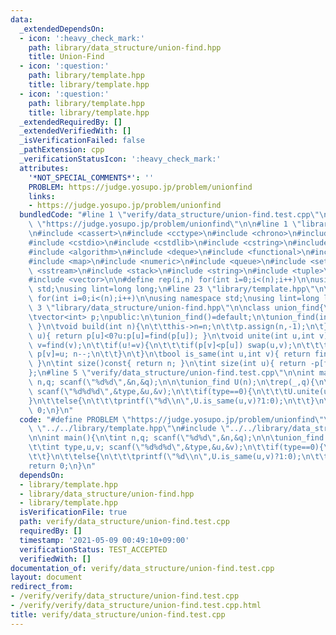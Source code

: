 ```yaml
---
data:
  _extendedDependsOn:
  - icon: ':heavy_check_mark:'
    path: library/data_structure/union-find.hpp
    title: Union-Find
  - icon: ':question:'
    path: library/template.hpp
    title: library/template.hpp
  - icon: ':question:'
    path: library/template.hpp
    title: library/template.hpp
  _extendedRequiredBy: []
  _extendedVerifiedWith: []
  _isVerificationFailed: false
  _pathExtension: cpp
  _verificationStatusIcon: ':heavy_check_mark:'
  attributes:
    '*NOT_SPECIAL_COMMENTS*': ''
    PROBLEM: https://judge.yosupo.jp/problem/unionfind
    links:
    - https://judge.yosupo.jp/problem/unionfind
  bundledCode: "#line 1 \"verify/data_structure/union-find.test.cpp\"\n#define PROBLEM\
    \ \"https://judge.yosupo.jp/problem/unionfind\"\n\n#line 1 \"library/template.hpp\"\
    \n#include <cassert>\n#include <cctype>\n#include <chrono>\n#include <cmath>\n\
    #include <cstdio>\n#include <cstdlib>\n#include <cstring>\n#include <ctime>\n\
    #include <algorithm>\n#include <deque>\n#include <functional>\n#include <iostream>\n\
    #include <map>\n#include <numeric>\n#include <queue>\n#include <set>\n#include\
    \ <sstream>\n#include <stack>\n#include <string>\n#include <tuple>\n#include <utility>\n\
    #include <vector>\n\n#define rep(i,n) for(int i=0;i<(n);i++)\n\nusing namespace\
    \ std;\nusing lint=long long;\n#line 23 \"library/template.hpp\"\n\n#define rep(i,n)\
    \ for(int i=0;i<(n);i++)\n\nusing namespace std;\nusing lint=long long;\n#line\
    \ 3 \"library/data_structure/union-find.hpp\"\n\nclass union_find{\n\tint n;\n\
    \tvector<int> p;\npublic:\n\tunion_find()=default;\n\tunion_find(int n){ build(n);\
    \ }\n\tvoid build(int n){\n\t\tthis->n=n;\n\t\tp.assign(n,-1);\n\t}\n\tint find(int\
    \ u){ return p[u]<0?u:p[u]=find(p[u]); }\n\tvoid unite(int u,int v){\n\t\tu=find(u);\
    \ v=find(v);\n\t\tif(u!=v){\n\t\t\tif(p[v]<p[u]) swap(u,v);\n\t\t\tp[u]+=p[v];\
    \ p[v]=u; n--;\n\t\t}\n\t}\n\tbool is_same(int u,int v){ return find(u)==find(v);\
    \ }\n\tint size()const{ return n; }\n\tint size(int u){ return -p[find(u)]; }\n\
    };\n#line 5 \"verify/data_structure/union-find.test.cpp\"\n\nint main(){\n\tint\
    \ n,q; scanf(\"%d%d\",&n,&q);\n\n\tunion_find U(n);\n\trep(_,q){\n\t\tint type,u,v;\
    \ scanf(\"%d%d%d\",&type,&u,&v);\n\t\tif(type==0){\n\t\t\tU.unite(u,v);\n\t\t\
    }\n\t\telse{\n\t\t\tprintf(\"%d\\n\",U.is_same(u,v)?1:0);\n\t\t}\n\t}\n\n\treturn\
    \ 0;\n}\n"
  code: "#define PROBLEM \"https://judge.yosupo.jp/problem/unionfind\"\n\n#include\
    \ \"../../library/template.hpp\"\n#include \"../../library/data_structure/union-find.hpp\"\
    \n\nint main(){\n\tint n,q; scanf(\"%d%d\",&n,&q);\n\n\tunion_find U(n);\n\trep(_,q){\n\
    \t\tint type,u,v; scanf(\"%d%d%d\",&type,&u,&v);\n\t\tif(type==0){\n\t\t\tU.unite(u,v);\n\
    \t\t}\n\t\telse{\n\t\t\tprintf(\"%d\\n\",U.is_same(u,v)?1:0);\n\t\t}\n\t}\n\n\t\
    return 0;\n}\n"
  dependsOn:
  - library/template.hpp
  - library/data_structure/union-find.hpp
  - library/template.hpp
  isVerificationFile: true
  path: verify/data_structure/union-find.test.cpp
  requiredBy: []
  timestamp: '2021-05-09 00:49:10+09:00'
  verificationStatus: TEST_ACCEPTED
  verifiedWith: []
documentation_of: verify/data_structure/union-find.test.cpp
layout: document
redirect_from:
- /verify/verify/data_structure/union-find.test.cpp
- /verify/verify/data_structure/union-find.test.cpp.html
title: verify/data_structure/union-find.test.cpp
---
```


